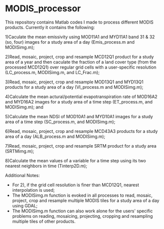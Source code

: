 # MODIS_processor
This repository contains Matlab codes I made to process different MODIS products. Currently it contains the following:

 1)Caculate the mean emissivity using MOD11A1 and MYD11A1 band 31 & 32 (so, four) images for a study area of a day (Emis_process.m and MODISimg.m);
 
 2)Read, mosaic, project, crop and resample MCD12Q1 product for a study area of a year and then caculate the fraction of a land cover type (from the processed MCD12Q1) over regular grid cells with a user-specific resolution (LC_process.m, MODISimg.m, and LC_Frac.m); 
 
 3)Read, mosaic, project, crop and resample MOD13Q1 and MYD13Q1 products for a study area of a day (VI_process.m and MODISimg.m);
 
 4)Calculate the mean actural/potential evapotranspiration rate of MOD16A2 and MYD16A2 images for a study area of a time step (ET_process.m, and MODISimg.m); and
 
 5)Calculate the mean NDSI of MOD10A1 and MYD10A1 images for a study area of a time step (SC_process.m, and MODISimg.m);
 
 6)Read, mosaic, project, crop and resample MCD43A3 products for a study area of a day (ALB_process.m and MODISimg.m);
 
 7)Read, mosaic, project, crop and resample SRTM product for a study area (SRTMimg.m);
 
 8)Calculate the mean values of a variable for a time step using its two nearest neighbors in time (Tinterp2D.m);
 
Additional Notes:
 - For 2), if the grid cell resolution is finer than MCD12Q1, nearest interpolation is used;
 - The MODISimg.m function is evoked in all processes to read, mosaic, project, crop and resample multiple MODIS tiles for a study area of a day using GDAL;
 - The MODISimg.m function can also work alone for the users' specific problems on reading, mosaicing, projecting, cropping and resampling multiple tiles of other products.
